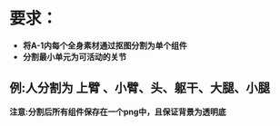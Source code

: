 # 要求：
- **将A-1内每个全身素材通过抠图分割为单个组件**
- **分割最小单元为可活动的关节**
## 例:人分割为 上臂 、小臂、头、躯干、大腿、小腿
**注意:分割后所有组件保存在一个png中，且保证背景为透明底**